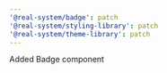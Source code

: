 ```yaml
---
'@real-system/badge': patch
'@real-system/styling-library': patch
'@real-system/theme-library': patch
---
```


Added Badge component

